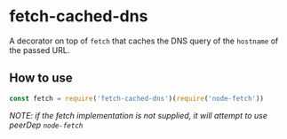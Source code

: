 # fetch-cached-dns

A decorator on top of `fetch` that caches the DNS query of the `hostname` of the passed URL.

## How to use

```js
const fetch = require('fetch-cached-dns')(require('node-fetch'))
```

*NOTE: if the fetch implementation is not supplied, it will attempt to use peerDep `node-fetch`*
